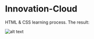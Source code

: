 # Innovation-Cloud
HTML &amp; CSS learning process. The result:


![alt text](https://github.com/itaouil95/Innovation-Cloud/blob/master/screencapture-s3-amazonaws-codecademy-content-projects-innovation-cloud-index-html-1482603889896.png)

